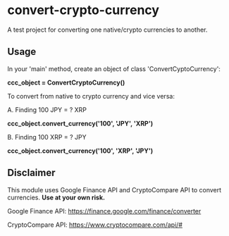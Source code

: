 # convert-crypto-currency
A test project for converting one native/crypto currencies to another.

Usage
-----

In your 'main' method, create an object of class 'ConvertCyptoCurrency':

**ccc_object = ConvertCryptoCurrency()**

To convert from native to crypto currency and vice versa:

A. Finding 100 JPY = ? XRP

**ccc_object.convert_currency('100', 'JPY', 'XRP')**

B. Finding 100 XRP = ? JPY

**ccc_object.convert_currency('100', 'XRP', 'JPY')**

Disclaimer
----------
This module uses Google Finance API and CryptoCompare API to convert currencies. **Use at your own risk.**

Google Finance API: https://finance.google.com/finance/converter

CryptoCompare API: https://www.cryptocompare.com/api/#
